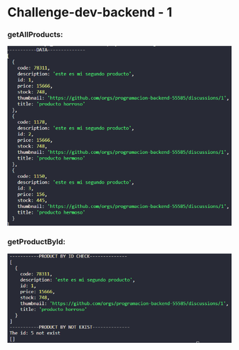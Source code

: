 # Challenge-dev-backend - 1

### getAllProducts:

![img](src/imgs/img-6.png)

### getProductById:

![img](src/imgs/img-7.png)
